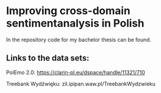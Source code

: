 # Improving cross-domain sentimentanalysis in Polish
In the repository code for my bachelor thesis can be found.


## Links to the data sets:

PolEmo 2.0: https://clarin-pl.eu/dspace/handle/11321/710

Treebank Wydźwięku: zil.ipipan.waw.pl/TreebankWydzwieku
